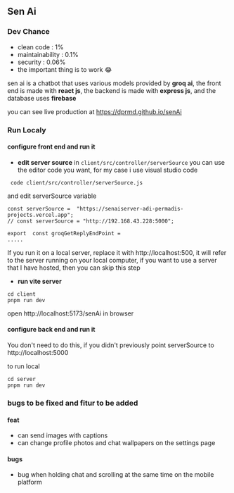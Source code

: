 ## Sen Ai

### Dev Chance
- clean code : 1%
- maintainability : 0.1%
- security : 0.06%
- the important thing is to work 😂

sen ai is a chatbot that uses various models provided by **groq ai**, the front end is made with **react js**, the backend is made with **express js**, and the database uses **firebase**

you can see live production at https://dprmd.github.io/senAi

### Run Localy

#### configure front end and run it

- **edit server source** in `client/src/controller/serverSource`
  you can use the editor code you want, for my case i use visual studio code

` code client/src/controller/serverSource.js`

and edit serverSource variable

```
const serverSource =  "https://senaiserver-adi-permadis-projects.vercel.app";
// const serverSource = "http://192.168.43.228:5000";

export  const groqGetReplyEndPoint =
.....
```

If you run it on a local server, replace it with http://localhost:500, it will refer to the server running on your local computer, if you want to use a server that I have hosted, then you can skip this step

- **run vite server**

```
cd client
pnpm run dev
```

open http://localhost:5173/senAi in browser

#### configure back end and run it

You don't need to do this, if you didn't previously point serverSource to http://localhost:5000

to run local

```
cd server
pnpm run dev
```

### bugs to be fixed and fitur to be added

#### feat

- can send images with captions
- can change profile photos and chat wallpapers on the settings page

#### bugs

- bug when holding chat and scrolling at the same time on the mobile platform
